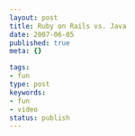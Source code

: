 ```yaml
---
layout: post
title: Ruby on Rails vs. Java
date: 2007-06-05
published: true
meta: {}

tags:
- fun
type: post
keywords:
- fun
- video
status: publish
---
```


